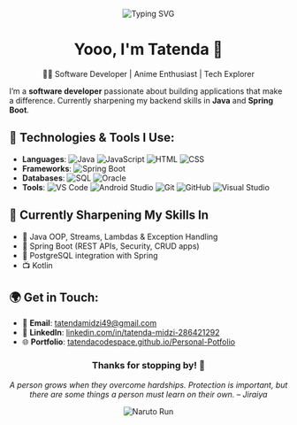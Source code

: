 <p align="center">
  <img src="https://readme-typing-svg.demolab.com?font=Fira+Code&pause=1000&color=F75C7E&center=true&vCenter=true&width=435&lines=Konnichiwa+%F0%9F%91%8B;I+love+building+cool+apps+with+code;Anime+fan+and+code+ninja+%F0%9F%A4%AB;Let's+connect+%F0%9F%91%80" alt="Typing SVG" />
</p>

<h1 align="center">Yooo, I'm Tatenda 👋</h1>
<p align="center">
  🧑‍💻 Software Developer | Anime Enthusiast | Tech Explorer
</p>

I’m a **software developer** passionate about building applications that make a difference. Currently sharpening my backend skills in **Java** and **Spring Boot**.

## 🔧 Technologies & Tools I Use:
- **Languages**:  ![Java](https://img.shields.io/badge/Java-ED8B00?style=flat&logo=java&logoColor=white)   ![JavaScript](https://img.shields.io/badge/JavaScript-F7DF1E?style=flat&logo=javascript&logoColor=black)  ![HTML](https://img.shields.io/badge/HTML-E34F26?style=flat&logo=html5&logoColor=white)  ![CSS](https://img.shields.io/badge/CSS-1572B6?style=flat&logo=css3&logoColor=white)
- **Frameworks**:  ![Spring Boot](https://img.shields.io/badge/Spring_Boot-6DB33F?style=flat&logo=springboot&logoColor=white)
- **Databases**: ![SQL](https://img.shields.io/badge/SQL-4479A1?style=flat&logo=mysql&logoColor=white)  ![Oracle](https://img.shields.io/badge/Oracle-F80000?style=flat&logo=oracle&logoColor=white)
- **Tools**: ![VS Code](https://img.shields.io/badge/VS_Code-007ACC?style=flat&logo=visualstudiocode&logoColor=white) ![Android Studio](https://img.shields.io/badge/Android_Studio-3DDC84?style=flat&logo=androidstudio&logoColor=white) ![Git](https://img.shields.io/badge/Git-F05032?style=flat&logo=git&logoColor=white) ![GitHub](https://img.shields.io/badge/GitHub-181717?style=flat&logo=github&logoColor=white) ![Visual Studio](https://img.shields.io/badge/Visual_Studio-5C2D91?style=flat&logo=visualstudio&logoColor=white)

## 🧪 Currently Sharpening My Skills In

- 🧠 Java OOP, Streams, Lambdas & Exception Handling
- 🌱 Spring Boot (REST APIs, Security, CRUD apps)
- 🐘 PostgreSQL integration with Spring
- 📺 Kotlin

## 🌍 Get in Touch:
- 📧 **Email**: [tatendamidzi49@gmail.com](mailto:tatendamidzi49@gmail.com)
- 💼 **LinkedIn**: [linkedin.com/in/tatenda-midzi-286421292](https://www.linkedin.com/in/tatenda-midzi-286421292/)
- 🌐 **Portfolio**: [tatendacodespace.github.io/Personal-Potfolio](https://tatendacodespace.github.io/Personal-Potfolio/)

<div align="center">

### Thanks for stopping by! 👋  
_A person grows when they overcome hardships. Protection is important, but there are some things a person must learn on their own. – Jiraiya_

![Naruto Run](https://media.giphy.com/media/v1.Y2lkPTc5MGI3NjExY2U2NmEzc2VvZ3dmZDR4eGI5ZXlmMmtxcnF0amczZWhxMHQ5dWYzdSZlcD12MV9naWZzX3NlYXJjaCZjdD1n/XARctHXJvoIQP0rH3y/giphy.gif)

</div>




